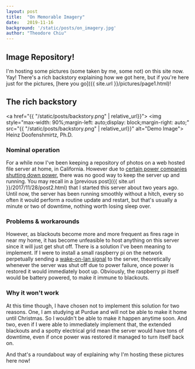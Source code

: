 ```yaml
---
layout: post
title:  "On Memorable Imagery"
date:   2019-11-16
background: '/static/posts/on_imagery.jpg'
author: "Theodore Chiu"
---
```


## Image Repository!

I'm hosting some pictures (some taken by me, some not) on this site now. Yay! 
There's a rich backstory explaining how we got here, but if you're here just for the pictures,
[here you go]({{ site.url }}/pictures/page1.html)!


## The rich backstory

<a href="{{ "/static/posts/backstory.png" | relative_url}}">
<img style="max-width: 90%;margin-left: auto;display: block;margin-right: auto;" src="{{ "/static/posts/backstory.png" | relative_url}}" alt="Demo Image">
</a>
<span class="caption text-muted">Heinz Doofenshmirtz, Ph.D.</span>

### Nominal operation
For a while now I've been keeping a repository of photos on a web hosted file server at home, in California.
However due to [certain power companies 
shutting down power](https://www.nytimes.com/2019/10/12/business/pge-california-outage.html),
there was no good way to keep the server up and running. You may recall in a 
[previous post]({{ site.url }}/2017/11/28/post2.html)
that I started this server about two years ago. Until now,
the server has been running smoothly without a hitch, every so often it would perform a routine update and
restart, but that's usually a minute or two of downtime, nothing worth losing sleep over.

### Problems & workarounds
However, as blackouts become more and more frequent as fires rage in near my home, it has become
unfeasible to host anything on this server since it will just get shut off. There is a solution I've
been meaning to implement. If I were to install a small raspberry pi on the network perpetually 
sending a [wake-on-lan signal](https://notenoughtech.com/featured/use-raspberry-pi-wol/) to the server,
theoretically whenever the server was shut off due to power failure, once power is restored it would 
immediately boot up. Obviously, the raspberry pi itself would be battery powered, to make it immune to blackouts. 

### Why it won't work
At this time though, I have chosen not to implement this solution for two reasons. One, I am studying
at Purdue and will not be able to make it home until Christmas. So I wouldn't be able to make
it happen anytime soon. And two, even if I were able to immediately implement that, the extended blackouts
and a spotty electrical grid mean the server would have tons of downtime, even if once power was restored
it managed to turn itself back on. 

And that's a roundabout way of explaining why I'm hosting these pictures here now!
